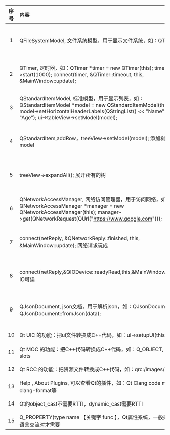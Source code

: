 | 序号 | 内容                                                                                                                                                                                              | 来源                                     | 备注 | 类型  |
|:--:|:------------------------------------------------------------------------------------------------------------------------------------------------------------------------------------------------|:---------------------------------------|:---|:----|
| 1  | QFileSystemModel, 文件系统模型，用于显示文件系统，如：QTreeView                                                                                                                                                   | Qt 5 C++ GUI Development For Beginners |    | tip |
| 2  | QTimer, 定时器，如：QTimer *timer = new QTimer(this); timer->start(1000); connect(timer, &QTimer::timeout, this, &MainWindow::update);                                                                | Qt 5 C++ GUI Development For Beginners |    | tip |
| 3  | QStandardItemModel, 标准模型，用于显示列表，如：QStandardItemModel *model = new QStandardItemModel(this); model->setHorizontalHeaderLabels(QStringList() << "Name" << "Age"); ui->tableView->setModel(model); | Qt 5 C++ GUI Development For Beginners |    | tip |
| 4  | QStandardItem,addRow，treeView->setModel(model); 添加树状的model                                                                                                                                      | Qt 5 C++ GUI Development For Beginners |    | tip |
| 5  | treeView->expandAll(); 展开所有的树                                                                                                                                                                   | Qt 5 C++ GUI Development For Beginners |    | tip |
| 6  | QNetworkAccessManager, 网络访问管理器，用于访问网络，如：QNetworkAccessManager *manager = new QNetworkAccessManager(this); manager->get(QNetworkRequest(QUrl("https://www.google.com")));                        | Qt 5 C++ GUI Development For Beginners |    | tip |
| 7  | connect(netReply, &QNetworkReply::finished, this, &MainWindow::update); 网络请求玩成                                                                                                                  | Qt 5 C++ GUI Development For Beginners |    | tip |
| 8  | connect(netReply,&QIODevice::readyRead,this,&MainWindow::update); IO可读                                                                                                                          | Qt 5 C++ GUI Development For Beginners |    | tip |
| 9  | QJsonDocument, json文档，用于解析json，如：QJsonDocument doc = QJsonDocument::fromJson(data);                                                                                                             | Qt 5 C++ GUI Development For Beginners |    | tip |
| 10 | Qt UIC 的功能：把ui文件转换成C++代码，如：ui->setupUi(this);                                                                                                                                                   | Qt6 C++开发指南                            |    | tip |
| 11 | Qt MOC 的功能：把C++代码转换成C++代码，如：Q_OBJECT, signals, slots                                                                                                                                            | Qt6 C++开发指南                            |    | tip |
| 12 | Qt RCC 的功能：把资源文件转换成C++代码，如：qrc:/images/xxx.png                                                                                                                                                  | Qt6 C++开发指南                            |    | tip |
| 13 | Help , About Plugins, 可以查看Qt的插件，如：Qt Clang code model, clang-format等                                                                                                                            | Qt6 C++开发指南                            |    | tip |
| 14 | Qt的object_cast不需要RTTI，dynamic_cast需要RTTI                                                                                                                                                        | Qt6 C++开发指南                            |    | tip |
| 15 | Q_PROPERTY(type name 【关键字 func 】，Qt属性系统，一般是和其他语言交流时才需要                                                                                                                                          | Qt6 C++开发指南                            |    | tip |
